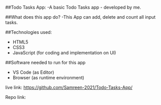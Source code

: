 ##Todo Tasks App:
-A basic Todo Tasks app - developed by me.

##What does this app do?
-This App can add, delete and count all input tasks.  

##Technologies used:
- HTML5
- CSS3
- JavaScript (for coding and implementation on UI)

##Software needed to run for this app
- VS Code (as Editor)
- Browser (as runtime environment)

live link: https://github.com/Samreen-2021/Todo-Tasks-App/

Repo link: